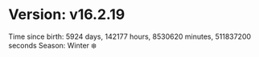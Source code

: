# Version: v16.2.19
Time since birth: 5924 days, 142177 hours, 8530620 minutes, 511837200 seconds
Season: Winter ❄️
